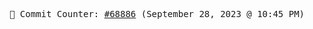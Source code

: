 <p align="center">
    <samp>
        📮 Commit Counter: <a href="https://github.com/Javascript-void0/Javascript-void0/commits/main">#68886</a> (September 28, 2023 @ 10:45 PM)
    </samp>
</p>